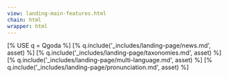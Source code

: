 ```yaml
---
view: landing-main-features.html
chain: html
wrapper: html
---
```

[% USE q = Qgoda %]
[% q.include('_includes/landing-page/news.md', asset) %]
[% q.include('_includes/landing-page/taxonomies.md', asset) %]
[% q.include('_includes/landing-page/multi-language.md', asset) %]
[% q.include('_includes/landing-page/pronunciation.md', asset) %]
